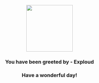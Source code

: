 <p align="center">
    <img src="https://raw.githubusercontent.com/PokeAPI/sprites/master/sprites/pokemon/295.png" width="150" height="150">
</p>
<h3 align="center">You have been greeted by - <b>Exploud</b></h3>
<h3 align="center">Have a wonderful day!</h3>
